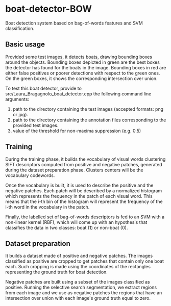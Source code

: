 # boat-detector-BOW
Boat detection system based on bag-of-words features and SVM classification.

## Basic usage

Provided some test images, it detects boats, drawing bounding boxes around the objects.
Bounding boxes depicted in green are the best boxes the detector has found for the boats in the image.
Bounding boxes in red are either false positives or poorer detections with respect to the green ones.
On the green boxes, it shows the corresponding intersection over union.

To test this boat detector, provide to src/Laura_Bragagnolo_boat_detector.cpp the following command line arguments:

1. path to the directory containing the test images (accepted formats: png or jpg).
2. path to the directory containing the annotation files corresponding to the provided test images.
3. value of the threshold for non-maxima suppression (e.g. 0.5)

## Training
During the training phase, it builds the vocabulary of visual words clustering SIFT descriptors computed from positive and negative 
patches, generated during the dataset preparation phase. Clusters centers will be the vocabulary codewords.

Once the vocabulary is built, it is used to describe the positive and the negative patches.
Each patch will be described by a normalized histogram which represents the frequency in the patch of
each visual word. This means that the i-th bin of the histogram will represent the frequency
of the i-th word in the vocabulary in the patch.

Finally, the labelled set of bag-of-words descriptors is fed to an SVM with a non-linear kernel (RBF),
which will come up with an hypothesis that classifies the data in two classes: boat (1) or non-boat (0).

## Dataset preparation
It builds a dataset made of positive and negative patches.
The images classified as positive are cropped to get patches that contain only one boat each.
Such cropping is made using the coordinates of the rectangles representing the ground truth
for boat detection.

Negative patches are built using a subset of the images classified as positive.
Running the selective search segmentation, we extract regions from each image and we use as negative
patches the regions that have an intersection over union with each image's ground truth equal 
to zero.
